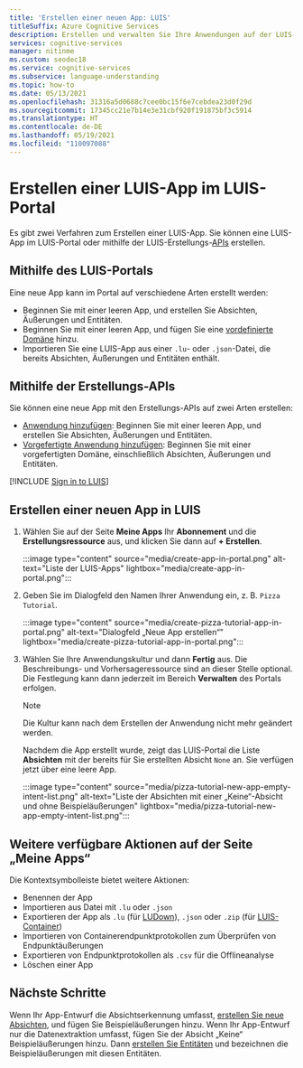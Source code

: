```yaml
---
title: 'Erstellen einer neuen App: LUIS'
titleSuffix: Azure Cognitive Services
description: Erstellen und verwalten Sie Ihre Anwendungen auf der LUIS-Webseite (Language Understanding Intelligent Service).
services: cognitive-services
manager: nitinme
ms.custom: seodec18
ms.service: cognitive-services
ms.subservice: language-understanding
ms.topic: how-to
ms.date: 05/13/2021
ms.openlocfilehash: 31316a5d0688c7cee0bc15f6e7cebdea23d0f29d
ms.sourcegitcommit: 17345cc21e7b14e3e31cbf920f191875bf3c5914
ms.translationtype: HT
ms.contentlocale: de-DE
ms.lasthandoff: 05/19/2021
ms.locfileid: "110097088"
---
```

# <a name="create-a-new-luis-app-in-the-luis-portal"></a>Erstellen einer LUIS-App im LUIS-Portal
Es gibt zwei Verfahren zum Erstellen einer LUIS-App. Sie können eine LUIS-App im LUIS-Portal oder mithilfe der LUIS-Erstellungs-[APIs](developer-reference-resource.md) erstellen.

## <a name="using-the-luis-portal"></a>Mithilfe des LUIS-Portals

Eine neue App kann im Portal auf verschiedene Arten erstellt werden:

* Beginnen Sie mit einer leeren App, und erstellen Sie Absichten, Äußerungen und Entitäten.
* Beginnen Sie mit einer leeren App, und fügen Sie eine [vordefinierte Domäne](./howto-add-prebuilt-models.md) hinzu.
* Importieren Sie eine LUIS-App aus einer `.lu`- oder `.json`-Datei, die bereits Absichten, Äußerungen und Entitäten enthält.

## <a name="using-the-authoring-apis"></a>Mithilfe der Erstellungs-APIs
Sie können eine neue App mit den Erstellungs-APIs auf zwei Arten erstellen:

* [Anwendung hinzufügen](https://westeurope.dev.cognitive.microsoft.com/docs/services/luis-programmatic-apis-v3-0-preview/operations/5890b47c39e2bb052c5b9c2f): Beginnen Sie mit einer leeren App, und erstellen Sie Absichten, Äußerungen und Entitäten.
* [Vorgefertigte Anwendung hinzufügen](https://westeurope.dev.cognitive.microsoft.com/docs/services/luis-programmatic-apis-v3-0-preview/operations/59104e515aca2f0b48c76be5): Beginnen Sie mit einer vorgefertigten Domäne, einschließlich Absichten, Äußerungen und Entitäten.


<a name="export-app"></a>
<a name="import-new-app"></a>
<a name="delete-app"></a>


[!INCLUDE [Sign in to LUIS](./includes/sign-in-process.md)]

## <a name="create-new-app-in-luis"></a>Erstellen einer neuen App in LUIS

1. Wählen Sie auf der Seite **Meine Apps** Ihr **Abonnement** und die **Erstellungsressource** aus, und klicken Sie dann auf **+ Erstellen**. 
    
    :::image type="content" source="media/create-app-in-portal.png" alt-text="Liste der LUIS-Apps" lightbox="media/create-app-in-portal.png":::

1. Geben Sie im Dialogfeld den Namen Ihrer Anwendung ein, z. B. `Pizza Tutorial`.

    :::image type="content" source="media/create-pizza-tutorial-app-in-portal.png" alt-text="Dialogfeld „Neue App erstellen“" lightbox="media/create-pizza-tutorial-app-in-portal.png":::

1. Wählen Sie Ihre Anwendungskultur und dann **Fertig** aus. Die Beschreibungs- und Vorhersageressource sind an dieser Stelle optional. Die Festlegung kann dann jederzeit im Bereich **Verwalten** des Portals erfolgen.

    > [!NOTE]
    > Die Kultur kann nach dem Erstellen der Anwendung nicht mehr geändert werden.

    Nachdem die App erstellt wurde, zeigt das LUIS-Portal die Liste **Absichten** mit der bereits für Sie erstellten Absicht `None` an. Sie verfügen jetzt über eine leere App.

    :::image type="content" source="media/pizza-tutorial-new-app-empty-intent-list.png" alt-text="Liste der Absichten mit einer „Keine“-Absicht und ohne Beispieläußerungen" lightbox="media/pizza-tutorial-new-app-empty-intent-list.png":::

## <a name="other-actions-available-on-my-apps-page"></a>Weitere verfügbare Aktionen auf der Seite „Meine Apps“

Die Kontextsymbolleiste bietet weitere Aktionen:

* Benennen der App
* Importieren aus Datei mit `.lu` oder `.json`
* Exportieren der App als `.lu` (für [LUDown](https://github.com/microsoft/botbuilder-tools/tree/master/packages/Ludown)), `.json` oder `.zip` (für [LUIS-Container](luis-container-howto.md))
* Importieren von Containerendpunktprotokollen zum Überprüfen von Endpunktäußerungen
* Exportieren von Endpunktprotokollen als `.csv` für die Offlineanalyse
* Löschen einer App

## <a name="next-steps"></a>Nächste Schritte

Wenn Ihr App-Entwurf die Absichtserkennung umfasst, [erstellen Sie neue Absichten](luis-how-to-add-intents.md), und fügen Sie Beispieläußerungen hinzu. Wenn Ihr App-Entwurf nur die Datenextraktion umfasst, fügen Sie der Absicht „Keine“ Beispieläußerungen hinzu. Dann [erstellen Sie Entitäten](./luis-how-to-add-entities.md) und bezeichnen die Beispieläußerungen mit diesen Entitäten.